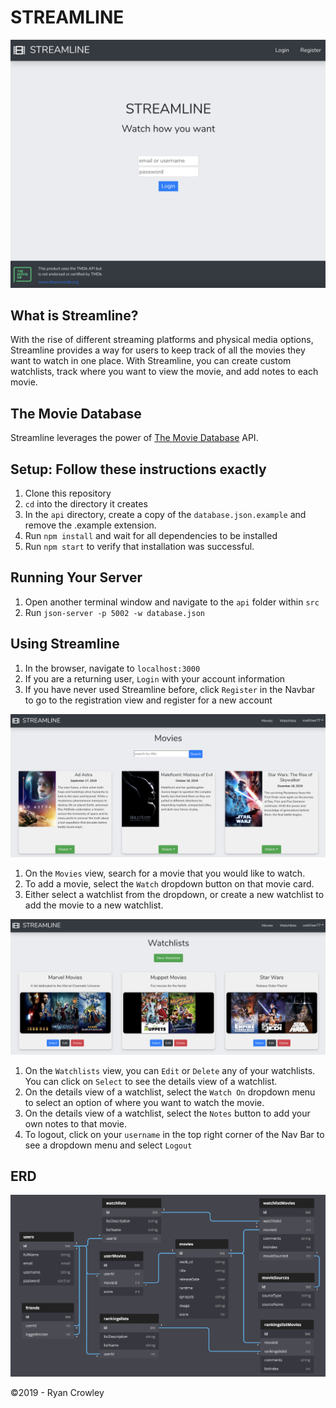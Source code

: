 # STREAMLINE

![streamline login](./images/StreamlineLogin.png)

## What is Streamline?

With the rise of different streaming platforms and physical media options, Streamline provides a way for users to keep track of all the movies they want to watch in one place. With Streamline, you can create custom watchlists, track where you want to view the movie, and add notes to each movie. 

## The Movie Database

Streamline leverages the power of [The Movie Database](https://www.themoviedb.org/?language=en-US) API.

## Setup: Follow these instructions exactly

1. Clone this repository
1. `cd` into the directory it creates
1. In the `api` directory, create a copy of the `database.json.example` and remove the .example extension.
1. Run `npm install` and wait for all dependencies to be installed
1. Run `npm start` to verify that installation was successful.

## Running Your Server

1. Open another terminal window and navigate to the `api` folder within `src`
1. Run `json-server -p 5002 -w database.json`

## Using Streamline

1. In the browser, navigate to `localhost:3000`
1. If you are a returning user, `Login` with your account information
1. If you have never used Streamline before, click `Register` in the Navbar to go to the registration view and register for a new account

![streamline movies](./images/StreamlineMovies.png)

1. On the `Movies` view, search for a movie that you would like to watch.
2. To add a movie, select the `Watch` dropdown button on that movie card.
2. Either select a watchlist from the dropdown, or create a new watchlist to add the movie to a new watchlist.

![streamline watchlist](./images/StreamlineWatchlist.png)

1. On the `Watchlists` view, you can `Edit` or `Delete` any of your watchlists. You can click on `Select` to see the details view of a watchlist.
2. On the details view of a watchlist, select the `Watch On` dropdown menu to select an option of where you want to watch the movie.
2. On the details view of a watchlist, select the `Notes` button to add your own notes to that movie.
1. To logout, click on your `username` in the top right corner of the Nav Bar to see a dropdown menu and select `Logout`

## ERD
![streamline erd](./images/StreamlineERD.png)


&copy;2019 - Ryan Crowley